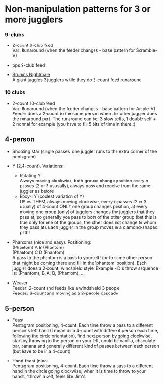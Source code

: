 # Non-manipulation patterns for 3 or more jugglers

### 9-clubs
- 2-count 9-club feed  
Var: Runaround (when the feeder changes - base pattern for Scramble-V)
- pps 9-club feed

- [Bruno's Nightmare](https://www.passingdb.com/patterns.php?id=49)  
A giant juggles 3 jugglers while they do 2-count feed runaround

### 10 clubs
- 2-count 10-club feed  
Var: Runaround (when the feeder changes - base pattern for Ample-V)
Feeder does a 2-count to the same person when the other juggler does the 
runaround part. The runaround can be: 3 slow selfs, 1 double self + 2 normal 
for example (you have to fill 5 bits of time in there :)

## 4-person

- Shooting star (single passes, one juggler runs to the extra corner of the 
pentagram)

- Y (2,4-count). Variations:
  - Rotating Y  
Always moving clockwise, both groups change position every n passes (2 or 3 
ususally), always pass and receive from the same juggler as before
  - Boxy-I Y (coolest variation of Y)  
US vs THEM, always moving clockwise, every n passes (2 or 3 usually) of 4-count 
ONLY one group changes position, at every moving one group (only) of jugglers 
changes the jugglers that they pass at, so generally you pass to both of the 
other group (but this is true only for one of the groups, the other does not 
change to whom they pass at). Each juggler in the group moves in a 
diamond-shaped path!

- Phantoms (nice and easy). Positioning:  
(Phantom) A B (Phantom)  
(Phantom) C D (Phantom)  
A pass to the phantom is  a pass to yourself! (or to some other person that 
might be coming there and fill in the 'phantom' position). Each juggler does 
a 2-count, windshield style. Example - D's throw sequence is: (Phantom), B, A, 
B, (Phantom), ...

- Weaver  
Feeder: 2-count and feeds like a windshield 3 people  
Feedes: 6-count and moving as a 3-people cascade

## 5-person

- Feast  
Pentagram positioning, 4-count.
Each time throw a pass to a different person's left hand (I mean do a 4-count 
with different person each time, following the circle orientation), find next 
person by going clockwise, start by throwing to the person on your left, could 
be vanilla, chocolate bar, banana and generally different kind of passes between 
each person (but have to be in a 4-count)

- Hand-feast (nice)  
Pentagram positioning, 4-count. 
Each time throw a pass to a different hand in the circle going clockwise,
when it is time to throw to your hands, 'throw' a self, feels like Jim's


